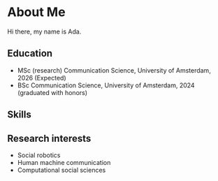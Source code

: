 # About Me
Hi there, my name is Ada.

## Education
* MSc (research) Communication Science, University of Amsterdam, 2026 (Expected)
* BSc Communication Science, University of Amsterdam, 2024 (graduated with honors)

## Skills

## Research interests
* Social robotics
* Human machine communication
* Computational social sciences
